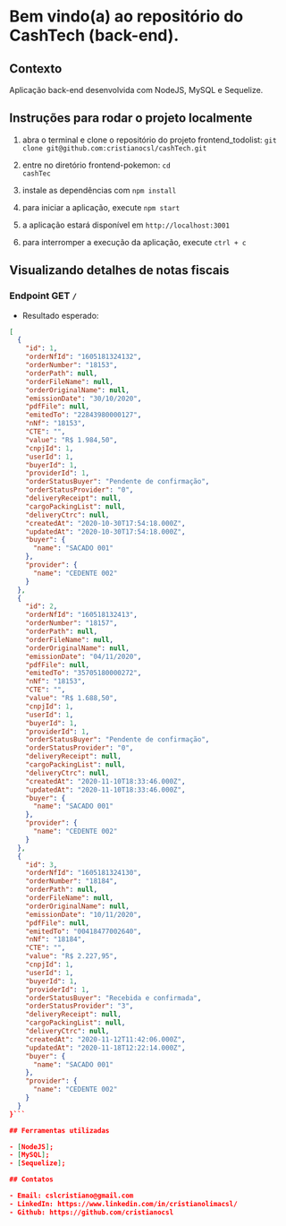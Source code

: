 
# Bem vindo(a) ao repositório do CashTech (back-end).

## Contexto

Aplicação back-end desenvolvida com NodeJS, MySQL e Sequelize.

## Instruções para rodar o projeto localmente

1. abra o terminal e clone o repositório do projeto frontend_todolist:
`git clone git@github.com:cristianocsl/cashTech.git`

2. entre no diretório frontend-pokemon:
<code>cd cashTec</code>

3. instale as dependências com <code>npm install</code>

4. para iniciar a aplicação, execute <code>npm start</code>

5. a aplicação estará disponível em `http://localhost:3001`

6. para interromper a execução da aplicação, execute `ctrl + c`

## Visualizando detalhes de notas fiscais

### Endpoint GET <code>/</code>

* Resultado esperado:

```json
[
  {
    "id": 1,
    "orderNfId": "1605181324132",
    "orderNumber": "18153",
    "orderPath": null,
    "orderFileName": null,
    "orderOriginalName": null,
    "emissionDate": "30/10/2020",
    "pdfFile": null,
    "emitedTo": "22843980000127",
    "nNf": "18153",
    "CTE": "",
    "value": "R$ 1.984,50",
    "cnpjId": 1,
    "userId": 1,
    "buyerId": 1,
    "providerId": 1,
    "orderStatusBuyer": "Pendente de confirmação",
    "orderStatusProvider": "0",
    "deliveryReceipt": null,
    "cargoPackingList": null,
    "deliveryCtrc": null,
    "createdAt": "2020-10-30T17:54:18.000Z",
    "updatedAt": "2020-10-30T17:54:18.000Z",
    "buyer": {
      "name": "SACADO 001"
    },
    "provider": {
      "name": "CEDENTE 002"
    }
  },
  {
    "id": 2,
    "orderNfId": "160518132413",
    "orderNumber": "18157",
    "orderPath": null,
    "orderFileName": null,
    "orderOriginalName": null,
    "emissionDate": "04/11/2020",
    "pdfFile": null,
    "emitedTo": "35705180000272",
    "nNf": "18153",
    "CTE": "",
    "value": "R$ 1.688,50",
    "cnpjId": 1,
    "userId": 1,
    "buyerId": 1,
    "providerId": 1,
    "orderStatusBuyer": "Pendente de confirmação",
    "orderStatusProvider": "0",
    "deliveryReceipt": null,
    "cargoPackingList": null,
    "deliveryCtrc": null,
    "createdAt": "2020-11-10T18:33:46.000Z",
    "updatedAt": "2020-11-10T18:33:46.000Z",
    "buyer": {
      "name": "SACADO 001"
    },
    "provider": {
      "name": "CEDENTE 002"
    }
  },
  {
    "id": 3,
    "orderNfId": "1605181324130",
    "orderNumber": "18184",
    "orderPath": null,
    "orderFileName": null,
    "orderOriginalName": null,
    "emissionDate": "10/11/2020",
    "pdfFile": null,
    "emitedTo": "00418477002640",
    "nNf": "18184",
    "CTE": "",
    "value": "R$ 2.227,95",
    "cnpjId": 1,
    "userId": 1,
    "buyerId": 1,
    "providerId": 1,
    "orderStatusBuyer": "Recebida e confirmada",
    "orderStatusProvider": "3",
    "deliveryReceipt": null,
    "cargoPackingList": null,
    "deliveryCtrc": null,
    "createdAt": "2020-11-12T11:42:06.000Z",
    "updatedAt": "2020-11-18T12:22:14.000Z",
    "buyer": {
      "name": "SACADO 001"
    },
    "provider": {
      "name": "CEDENTE 002"
    }
  }
}```

## Ferramentas utilizadas

- [NodeJS];
- [MySQL];
- [Sequelize];

## Contatos

- Email: cslcristiano@gmail.com
- LinkedIn: https://www.linkedin.com/in/cristianolimacsl/
- Github: https://github.com/cristianocsl




